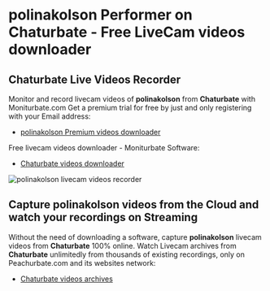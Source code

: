 # polinakolson Performer on Chaturbate - Free LiveCam videos downloader

## Chaturbate Live Videos Recorder

Monitor and record livecam videos of **polinakolson** from **Chaturbate** with Moniturbate.com
Get a premium trial for free by just and only registering with your Email address:
* [polinakolson Premium videos downloader](https://moniturbate.com/request-demo-licence-key.html)

Free livecam videos downloader - Moniturbate Software:
* [Chaturbate videos downloader](https://moniturbate.com/moniturbate-download-software.html)

![polinakolson livecam videos recorder](https://peachurnet.com/templates/moniturbate-software.png)


## Capture polinakolson videos from the Cloud and watch your recordings on Streaming

Without the need of downloading a software, capture **polinakolson** livecam videos from **Chaturbate** 100% online.
Watch Livecam archives from **Chaturbate** unlimitedly from thousands of existing recordings, only on Peachurbate.com and its websites network:
* [Chaturbate videos archives](https://peachurnet.com/)
